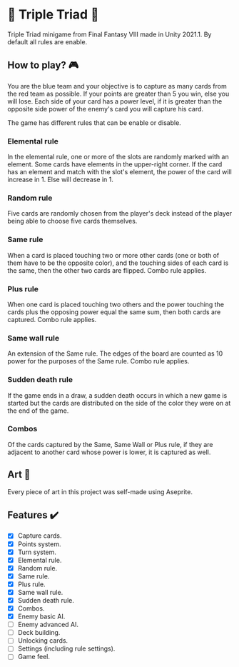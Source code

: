 # 🎴 Triple Triad 🎴
Triple Triad minigame from Final Fantasy VIII made in Unity 2021.1.
By default all rules are enable.

## How to play? 🎮
You are the blue team and your objective is to capture as many cards from the red team as possible.
If your points are greater than 5 you win, else you will lose.
Each side of your card has a power level, if it is greater than the opposite side power of the enemy's card you will capture his card.

The game has different rules that can be enable or disable.

### Elemental rule
In the elemental rule, one or more of the slots are randomly marked with an element. Some cards have elements in the upper-right corner. 
If the card has an element and match with the slot's element, the power of the card will increase in 1. Else will decrease in 1.

### Random rule
Five cards are randomly chosen from the player's deck instead of the player being able to choose five cards themselves.

### Same rule
When a card is placed touching two or more other cards (one or both of them have to be the opposite color), and the touching sides of each card is the same, then the other two cards are flipped. Combo rule applies.

### Plus rule
When one card is placed touching two others and the power touching the cards plus the opposing power equal the same sum, then both cards are captured. Combo rule applies.

### Same wall rule
An extension of the Same rule. The edges of the board are counted as 10 power for the purposes of the Same rule. Combo rule applies.

### Sudden death rule
If the game ends in a draw, a sudden death occurs in which a new game is started but the cards are distributed on the side of the color they were on at the end of the game.

### Combos
Of the cards captured by the Same, Same Wall or Plus rule, if they are adjacent to another card whose power is lower, it is captured as well.

## Art 🎨
Every piece of art in this project was self-made using Aseprite.

## Features ✔️
- [x] Capture cards.
- [x] Points system.
- [x] Turn system.
- [x] Elemental rule.
- [x] Random rule.
- [x] Same rule.
- [x] Plus rule.
- [x] Same wall rule.
- [x] Sudden death rule.
- [x] Combos.
- [x] Enemy basic AI.
- [ ] Enemy advanced AI.
- [ ] Deck building.
- [ ] Unlocking cards.
- [ ] Settings (including rule settings).
- [ ] Game feel.
